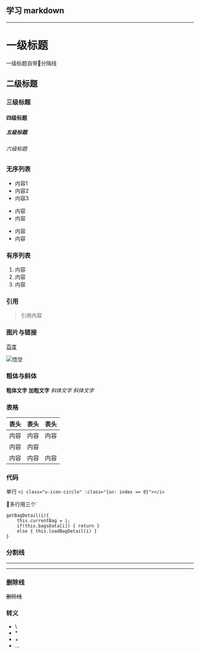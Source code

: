 ## 学习 markdown
---


# 一级标题
一级标题自带分隔线
## 二级标题
### 三级标题
#### 四级标题
##### 五级标题
###### 六级标题


### 无序列表
* 内容1
* 内容2
* 内容3
+ 内容
+ 内容
- 内容
- 内容

### 有序列表
1. 内容
2. 内容
3. 内容

### 引用
> 引用内容

### 图片与链接
[百度](https://www.baidu.com)

![悟空](http://f.hiphotos.baidu.com/baike/s=220/sign=96e25c0af4039245a5b5e60db795a4a8/78310a55b319ebc4e269dc5e8a26cffc1f1716e7.jpg)

### 粗体与斜体
**粗体文字**
__加粗文字__
*斜体文字*
_斜体文字_

### 表格

| 表头 | 表头 | 表头 |
| ----- |:-----:| ------:|
| 内容 | 内容 | 内容 |
| 内容 | 内容 |
| 内容 | 内容 | 内容 |

### 代码
单行
`<i class="u-icon-circle" :class="{on: index == 0}"></i>`

多行用三个`
```
getBagDetail(i){
	this.currentBag = i;
	if(this.bagsData[i]) { return }
	else { this.loadBagDetail(i) }
}
```

### 分割线
***
---

### 删除线
~~删除线~~

### 转义
* \\
* \*
* \+
* ...

